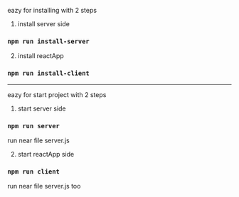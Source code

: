 eazy for installing with 2 steps

1. install server side 

### `npm run install-server`

2. install reactApp

### `npm run install-client`

-----------------------------------

eazy for start project with 2 steps

1. start server side

### `npm run server` 
run near file server.js

2. start reactApp side

### `npm run client`
run near file server.js too